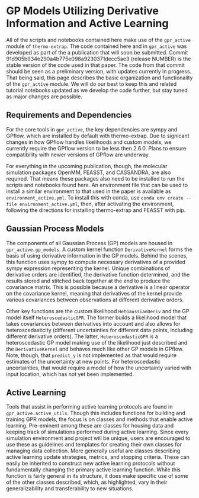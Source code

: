 # GP Models Utilizing Derivative Information and Active Learning

All of the scripts and notebooks contained here make use of the `gpr_active` module of `thermo-extrap`.
The code contained here and in `gpr_active` was developed as part of the a publication that will soon be submitted.
Commit 91d905b934e290a4b775e098a9230371decc5ae3 (release NUMBER) is the stable version of the code used in that paper.
The code from that commit should be seen as a preliminary version, with updates currently in progress.
That being said, this page describes the basic organization and functionality of the `gpr_active` module.
We will do our best to keep this and related tutorial notebooks updated as we develop the code further, but stay tuned as major changes are possible.

## Requirements and Dependencies

For the core tools in `gpr_active`, the key dependencies are sympy and GPflow, which are installed by default with thermo-extrap.
Due to signicant changes in how GPflow handles likelihoods and custom models, we currently require the GPflow version to be less then 2.6.0.
Plans to ensure compatibility with newer versions of GPflow are underway.

For everything in the upcoming publication, though, the molecular simulation packages OpenMM, FEASST, and CASSANDRA, are also required.
That means these packages also need to be installed to run the scripts and notebooks found here.
An environment file that can be used to install a similar environment to that used in the paper is available as `environment_active.yml`.
To install this with conda, use `conda env create --file environment_active.yml`, then, after activating the environment, following the directions for installing thermo-extrap and FEASST with pip.

## Gaussian Process Models

The components of all Gaussian Process (GP) models are housed in `gpr_active.gp_models`.
A custom kernel function `DerivativeKernel` forms the basis of using derivative information in the GP models.
Behind the scenes, this function uses sympy to compute necessary derivatives of a provided sympy expression representing the kernel.
Unique combinations of derivative orders are identified, the derivative function determined, and the results stored and stitched back together at the end to produce the covariance matrix.
This is possible because a derivative is a linear operator on the covariance kernel, meaning that derivatives of the kernel provide various covariances between observations at different derivative orders.

Other key functions are the custom likelihood `HetGaussianDeriv` and the GP model itself `HeteroscedasticGPR`.
The former builds a likelihood model that takes covariances between derivatives into account and also allows for heteroscedasticity (different uncertainties for different data points, including different derivative orders).
The latter, `HeteroscedasticGPR` is a heteroscedastic GP model making use of the likelihood just described and the `DerivativeKernel` and behaves much like other GP models in GPflow.
Note, though, that `predict_y` is not implemented as that would require estimates of the uncertainty at new points.
For heteroscedastic uncertainties, that would require a model of how the uncertainty varied with input location, which has not yet been implemented.

## Active Learning

Tools that assist in performing active learning protocols are found in `gpr_active.active_utils`.
Though this includes functions for building and training GPR models, the focus is on classes and methods that enable active learning.
Pre-eminent among these are classes for housing data and keeping track of simulations performed during active learning.
Since every simulation environment and project will be unique, users are encouraged to use these as guidelines and templates for creating their own classes for managing data collection.
More generally useful are classes describing active learning update strategies, metrics, and stopping criteria.
These can easily be inherited to construct new active learning protocols without fundamentally changing the primary active learning function.
While this function is fairly general in its structure, it does make specific use of some of the other classes described, which, as highlighted, vary in their generalizability and transferability to new situations.
